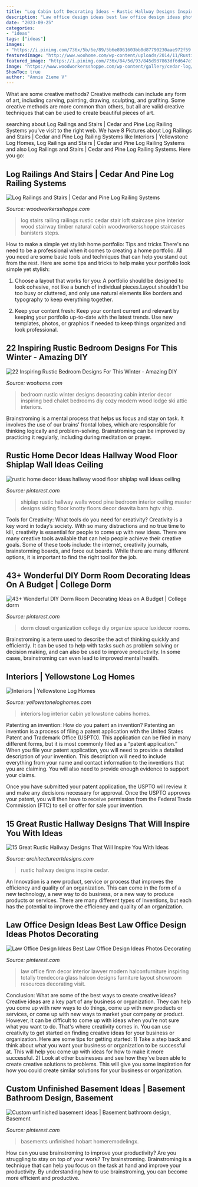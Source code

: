```yaml
---
title: "Log Cabin Loft Decorating Ideas ~ Rustic Hallway Designs Inspire Cedar"
description: "Law office design ideas best law office design ideas photos decorating"
date: "2023-09-25"
categories:
- "ideas"
tags: ["ideas"]
images:
- "https://i.pinimg.com/736x/5b/6e/89/5b6e8961603bb8d87790230aae972f59.jpg"
featuredImage: "http://www.woohome.com/wp-content/uploads/2014/11/Rustic-Bedroom-Decorating-Ideas-4.jpg"
featured_image: "https://i.pinimg.com/736x/84/5d/93/845d937863df6d647e7bb95371ebfda4.jpg"
image: "https://www.woodworkersshoppe.com/wp-content/gallery/cedar-log/04Log-Rail1.jpg"
ShowToc: true
author: "Annie Zieme V"
---
```



What are some creative methods?
Creative methods can include any form of art, including carving, painting, drawing, sculpting, and grafiting. Some creative methods are more common than others, but all are valid creative techniques that can be used to create beautiful pieces of art.

	

		
searching about Log Railings and Stairs | Cedar and Pine Log Railing Systems you've visit to the right web. We have 8 Pictures about Log Railings and Stairs | Cedar and Pine Log Railing Systems like Interiors | Yellowstone Log Homes, Log Railings and Stairs | Cedar and Pine Log Railing Systems and also Log Railings and Stairs | Cedar and Pine Log Railing Systems. Here you go:
		
    
## Log Railings And Stairs | Cedar And Pine Log Railing Systems

<img loading=lazy src="https://www.woodworkersshoppe.com/wp-content/gallery/cedar-log/04Log-Rail1.jpg" onerror="this.onerror=null;this.src='https://tse4.mm.bing.net/th?id=OIP.fYDyLq8wImT9xFTtUsbHWQHaJ4&amp;pid=15.1';" alt="Log Railings and Stairs | Cedar and Pine Log Railing Systems">

_Source: woodworkersshoppe.com_

>log stairs railing railings rustic cedar stair loft staircase pine interior wood stairway timber natural cabin woodworkersshoppe staircases banisters steps. 

	

How to make a simple yet stylish home portfolio: Tips and tricks
There's no need to be a professional when it comes to creating a home portfolio. All you need are some basic tools and techniques that can help you stand out from the rest. Here are some tips and tricks to help make your portfolio look simple yet stylish:
1. Choose a layout that works for you: A portfolio should be designed to look cohesive, not like a bunch of individual pieces.Layout shouldn't be too busy or cluttered, and only use natural elements like borders and typography to keep everything together.

2. Keep your content fresh: Keep your content current and relevant by keeping your portfolio up-to-date with the latest trends. Use new templates, photos, or graphics if needed to keep things organized and look professional.


    
## 22 Inspiring Rustic Bedroom Designs For This Winter - Amazing DIY

<img loading=lazy src="http://www.woohome.com/wp-content/uploads/2014/11/Rustic-Bedroom-Decorating-Ideas-4.jpg" onerror="this.onerror=null;this.src='https://tse4.mm.bing.net/th?id=OIP.sUQPfEgb4m2ibw9cagpZeAHaKW&amp;pid=15.1';" alt="22 Inspiring Rustic Bedroom Designs For This Winter - Amazing DIY">

_Source: woohome.com_

>bedroom rustic winter designs decorating cabin interior decor inspiring bed chalet bedrooms diy cozy modern wood lodge ski attic interiors. 

	

Brainstroming is a mental process that helps us focus and stay on task. It involves the use of our brains’ frontal lobes, which are responsible for thinking logically and problem-solving. Brainstroming can be improved by practicing it regularly, including during meditation or prayer.

    
## Rustic Home Decor Ideas Hallway Wood Floor Shiplap Wall Ideas Ceiling

<img loading=lazy src="https://i.pinimg.com/736x/05/4a/cb/054acb69e740e4585523d780050e9d3f.jpg" onerror="this.onerror=null;this.src='https://tse3.mm.bing.net/th?id=OIP.uH60eZFP2wErpMhQyNz8pgHaLH&amp;pid=15.1';" alt="rustic home decor ideas hallway wood floor shiplap wall ideas ceiling">

_Source: pinterest.com_

>shiplap rustic hallway walls wood pine bedroom interior ceiling master designs siding floor knotty floors decor deavita barn hgtv ship. 

	

Tools for Creativity: What tools do you need for creativity?
Creativity is a key word in today’s society. With so many distractions and no true time to kill, creativity is essential for people to come up with new ideas. There are many creative tools available that can help people achieve their creative goals. Some of these tools include: the internet, creativity journals, brainstorming boards, and force out boards. While there are many different options, it is important to find the right tool for the job.

    
## 43+ Wonderful DIY Dorm Room Decorating Ideas On A Budget | College Dorm

<img loading=lazy src="https://i.pinimg.com/736x/84/5d/93/845d937863df6d647e7bb95371ebfda4.jpg" onerror="this.onerror=null;this.src='https://tse1.mm.bing.net/th?id=OIP.x6ZIHlgiKYO4TnCDHtsaYgHaLH&amp;pid=15.1';" alt="43+ Wonderful DIY Dorm Room Decorating Ideas on A Budget | College dorm">

_Source: pinterest.com_

>dorm closet organization college diy organize space luxidecor rooms. 

	

Brainstroming is a term used to describe the act of thinking quickly and efficiently. It can be used to help with tasks such as problem solving or decision making, and can also be used to improve productivity. In some cases, brainstroming can even lead to improved mental health.

    
## Interiors | Yellowstone Log Homes

<img loading=lazy src="https://www.yellowstoneloghomes.com/wp-content/uploads/2019/12/Greatroom-768x978.jpg" onerror="this.onerror=null;this.src='https://tse3.mm.bing.net/th?id=OIP.K8ufX65SkumCHKJwu0V2IgHaJb&amp;pid=15.1';" alt="Interiors | Yellowstone Log Homes">

_Source: yellowstoneloghomes.com_

>interiors log interior cabin yellowstone cabins homes. 

	

Patenting an invention: How do you patent an invention?
Patenting an invention is a process of filing a patent application with the United States Patent and Trademark Office (USPTO). This application can be filed in many different forms, but it is most commonly filed as a “patent application.”
When you file your patent application, you will need to provide a detailed description of your invention. This description will need to include everything from your name and contact information to the inventions that you are claiming. You will also need to provide enough evidence to support your claims.

Once you have submitted your patent application, the USPTO will review it and make any decisions necessary for approval. Once the USPTO approves your patent, you will then have to receive permission from the Federal Trade Commission (FTC) to sell or offer for sale your invention.

    
## 15 Great Rustic Hallway Designs That Will Inspire You With Ideas

<img loading=lazy src="https://www.architectureartdesigns.com/wp-content/uploads/2016/09/15-Great-Rustic-Hallway-Designs-That-Will-Inspire-You-With-Ideas-6.jpg" onerror="this.onerror=null;this.src='https://tse2.mm.bing.net/th?id=OIP.t0u1s4Z_GZ1YQS93Fv_YkgHaLG&amp;pid=15.1';" alt="15 Great Rustic Hallway Designs That Will Inspire You With Ideas">

_Source: architectureartdesigns.com_

>rustic hallway designs inspire cedar. 

	

An Innovation is a new product, service or process that improves the efficiency and quality of an organization. This can come in the form of a new technology, a new way to do business, or a new way to produce products or services. There are many different types of Inventions, but each has the potential to improve the efficiency and quality of an organization.

    
## Law Office Design Ideas Best Law Office Design Ideas Photos Decorating

<img loading=lazy src="https://i.pinimg.com/736x/16/2e/f5/162ef5fbdce40763f6d8bd8bd1541712.jpg" onerror="this.onerror=null;this.src='https://tse3.mm.bing.net/th?id=OIP.keYiy8j-ebUvi5myI3YntQHaJ3&amp;pid=15.1';" alt="Law Office Design Ideas Best Law Office Design Ideas Photos Decorating">

_Source: pinterest.com_

>law office firm decor interior lawyer modern halconfurniture inspiring totally trendecora glass halcon designs furniture layout showroom resources decorating visit. 

	

Conclusion: What are some of the best ways to create creative ideas?
Creative ideas are a key part of any business or organization. They can help you come up with new ways to do things, come up with new products or services, or come up with new ways to market your company or product. However, it can be difficult to come up with ideas when you're not sure what you want to do. That's where creativity comes in. You can use creativity to get started on finding creative ideas for your business or organization. Here are some tips for getting started: 1) Take a step back and think about what you want your business or organization to be successful at. This will help you come up with ideas for how to make it more successful. 2) Look at other businesses and see how they've been able to create creative solutions to problems. This will give you some inspiration for how you could create similar solutions for your business or organization.

    
## Custom Unfinished Basement Ideas | Basement Bathroom Design, Basement

<img loading=lazy src="https://i.pinimg.com/736x/5b/6e/89/5b6e8961603bb8d87790230aae972f59.jpg" onerror="this.onerror=null;this.src='https://tse3.mm.bing.net/th?id=OIP.2dsXTIKekKjKW9NSXv9mAQAAAA&amp;pid=15.1';" alt="Custom unfinished basement ideas | Basement bathroom design, Basement">

_Source: pinterest.com_

>basements unfinished hobart homeremodelingx. 

	

How can you use brainstroming to improve your productivity?
Are you struggling to stay on top of your work? Try brainstroming. Brainstroming is a technique that can help you focus on the task at hand and improve your productivity. By understanding how to use brainstroming, you can become more efficient and productive.

